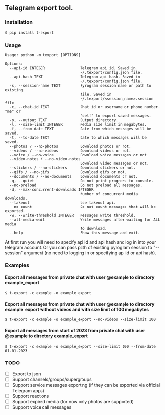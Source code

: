 ## Telegram export tool.

### Installation
```shell
$ pip install t-export
```

### Usage
```shell
Usage: python -m texport [OPTIONS]

Options:
  --api-id INTEGER                Telegram api id. Saved in
                                  ~/.texport/config.json file.
  --api-hash TEXT                 Telegram api hash. Saved in
                                  ~/.texport/config.json file.
  -s, --session-name TEXT         Pyrogram session name or path to existing
                                  file. Saved in
                                  ~/.texport/<session_name>.session file.
  -c, --chat-id TEXT              Chat id or username or phone number. "me" or
                                  "self" to export saved messages.
  -o, --output TEXT               Output directory.
  -l, --size-limit INTEGER        Media size limit in megabytes.
  -f, --from-date TEXT            Date from which messages will be saved.
  -t, --to-date TEXT              Date to which messages will be saved.
  --photos / --no-photos          Download photos or not.
  --videos / --no-videos          Download videos or not.
  --voice / --no-voice            Download voice messages or not.
  --video-notes / --no-video-notes
                                  Download video messages or not.
  --stickers / --no-stickers      Download stickers or not.
  --gifs / --no-gifs              Download gifs or not.
  --documents / --no-documents    Download documents or not.
  -q, --quiet                     Do not print progress to console.
  --no-preload                    Do not preload all messages.
  -d, --max-concurrent-downloads INTEGER
                                  Number of concurrent media downloads.
  --takeout                       Use takeout api.
  --no-count                      Do not count messages that will be exported.
  -w, --write-threshold INTEGER   Messages write threshold.
  --all-media-wait                Write messages after waiting for ALL media
                                  to download.
  --help                          Show this message and exit.
```
At first run you will need to specify api id and api hash and log in into your telegram account.
Or you can pass path of existing pyrogram session to "--session" argument (no need to logging in or specifying api id or api hash).

### Examples

#### Export all messages from private chat with user @example to directory example_export
```shell
$ t-export -c example -o example_export
```

#### Export all messages from private chat with user @example to directory example_export without videos and with size limit of 100 megabytes
```shell
$ t-export -c example -o example_export --no-videos --size-limit 100
```

#### Export all messages from start of 2023 from private chat with user @example to directory example_export
```shell
$ t-export -c example -o example_export --size-limit 100 --from-date 01.01.2023
```

### TODO
 - [ ] Export to json
 - [ ] Support channels/groups/supergroups
 - [ ] Support service messages exporting (if they can be exported via official Telegram apps)
 - [ ] Support reactions
 - [ ] Support expired media (for now only photos are supported)
 - [ ] Support voice call messages
